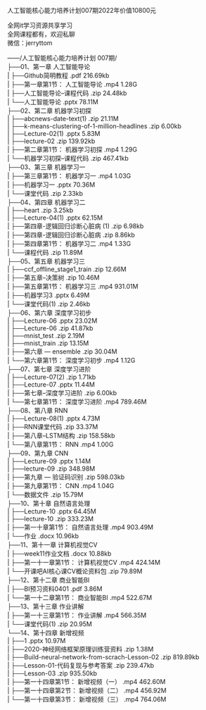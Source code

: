 人工智能核心能力培养计划007期2022年价值10800元

全网it学习资源共享学习<br>全网课程都有，欢迎私聊<br>微信：jerryttom<br>

——/人工智能核心能力培养计划 007期/<br> ├──01、第一章 人工智能导论<br> | ├──Github简明教程 .pdf 216.69kb<br> | ├──第一章第1节： 人工智能导论 .mp4 1.28G<br> | ├──人工智能导论–课程代码 .zip 24.48kb<br> | └──人工智能导论 .pptx 78.11M<br> ├──02、第二章 机器学习初探<br> | ├──abcnews-date-text(1) .zip 21.11M<br> | ├──k-means-clustering-of-1-million-headlines .zip 6.00kb<br> | ├──Lecture-02(1) .pptx 5.83M<br> | ├──lecture-02 .zip 139.92kb<br> | ├──第二章第1节： 机器学习初探 .mp4 1.29G<br> | └──机器学习初探–课程代码 .zip 467.41kb<br> ├──03、第三章 机器学习一<br> | ├──第三章第1节： 机器学习一 .mp4 1.03G<br> | ├──机器学习一 .pptx 70.36M<br> | └──课堂代码 .zip 2.33kb<br> ├──04、第四章 机器学习二<br> | ├──heart .zip 3.25kb<br> | ├──Lecture-04(1) .pptx 62.15M<br> | ├──第四章-逻辑回归诊断心脏病 (1) .zip 6.98kb<br> | ├──第四章-逻辑回归诊断心脏病 .zip 8.86kb<br> | ├──第四章第1节： 机器学习二 .mp4 1.33G<br> | └──课程代码 .zip 11.89M<br> ├──05、第五章 机器学习三<br> | ├──ccf_offline_stage1_train .zip 12.66M<br> | ├──第五章–决策树 .zip 10.46M<br> | ├──第五章第1节： 机器学习三 .mp4 931.01M<br> | ├──机器学习3 .pptx 6.49M<br> | └──课堂代码(1) .zip 2.46kb<br> ├──06、第六章 深度学习初步<br> | ├──Lecture-06 .pptx 23.02M<br> | ├──Lecture-06 .zip 41.87kb<br> | ├──mnist_test .zip 2.19M<br> | ├──mnist_train .zip 13.15M<br> | ├──第六章 — ensemble .zip 30.04M<br> | └──第六章第1节： 深度学习初步 .mp4 1.12G<br> ├──07、第七章 深度学习进阶<br> | ├──Lecture-07(2) .zip 1.71kb<br> | ├──Lecture-07 .pptx 11.44M<br> | ├──第七章–深度学习进阶 .zip 6.00kb<br> | └──第七章第1节： 深度学习进阶 .mp4 789.46M<br> ├──08、第八章 RNN<br> | ├──Lecture-08(1) .pptx 4.73M<br> | ├──RNN课堂代码 .zip 33.37M<br> | ├──第八章–LSTM结构 .zip 158.58kb<br> | └──第八章第1节： RNN .mp4 1.00G<br> ├──09、第九章 CNN<br> | ├──Lecture-09 .pptx 1.14M<br> | ├──lecture-09 .zip 348.98M<br> | ├──第九章 — 验证码识别 .zip 598.03kb<br> | ├──第九章第1节： CNN .mp4 1.04G<br> | └──数据文件 .zip 15.79M<br> ├──10、第十章 自然语言处理<br> | ├──Lecture-10 .pptx 64.45M<br> | ├──lecture-10 .zip 333.23M<br> | ├──第一十章第1节： 自然语言处理 .mp4 903.49M<br> | └──作业 .docx 10.96kb<br> ├──11、第十一章 计算机视觉CV<br> | ├──week11作业文档 .docx 10.88kb<br> | ├──第一十一章第1节： 计算机视觉CV .mp4 424.14M<br> | └──开课吧AI核心课CV概论资料包 .zip 79.89M<br> ├──12、第十二章 商业智能BI<br> | ├──BI预习资料0401 .pdf 3.86M<br> | └──第一十二章第1节： 商业智能BI .mp4 522.67M<br> ├──13、第十三章 作业讲解<br> | ├──第一十三章第1节： 作业讲解 .mp4 566.35M<br> | └──课堂代码(1) .zip 20.95M<br> └──14、第十四章 新增视频<br> | ├──1 .pptx 10.97M<br> | ├──2020-神经网络框架原理训练营资料 .zip 1.38M<br> | ├──Build-neural-network-from-scrach-Lesson-02 .zip 819.89kb<br> | ├──Lesson-01-代码复现与参考答案 .zip 239.47kb<br> | ├──Lesson-03 .zip 935.50kb<br> | ├──第一十四章第1节： 新增视频（一） .mp4 462.60M<br> | ├──第一十四章第2节： 新增视频（二） .mp4 456.92M<br> | └──第一十四章第3节： 新增视频（三） .mp4 764.06M